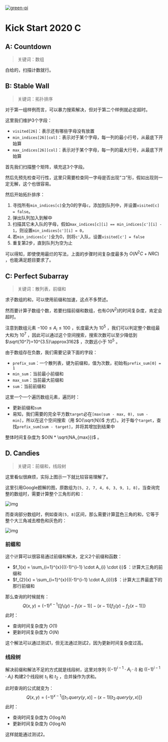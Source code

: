 [![green-pi](https://img.shields.io/badge/Rendered%20with-Green%20Pi-00d571?style=flat-square)](https://github.com/nschloe/green-pi?activate&inlineMath=$)

# Kick Start 2020 C

## A: Countdown

> 关键词：数组

白给的，扫描计数就行。

## B: Stable Wall

> 关键词：拓扑排序

对于第一组样例而言，可以暴力搜索解决，但对于第二个样例就必定超时。

这里我们维护3个字段：

- `visited[26]`：表示还有哪些字母没有放置
- `min_indices[26][col]`：表示对于某个字母，每一列的最小行号，从最底下开始算
- `max_indices[26][col]`：表示对于某个字母，每一列的最大行号，从最底下开始算

首先我们扫描整个矩阵，填充这3个字段。

然后先预先检查可行性，这里只需要检查同一字母是否出现“コ”形，假如出现则一定无解，这个也很容易。

然后开始拓扑排序：

1. 寻找所有`min_indices[c]`全为0的字母`c`，添加到队列中，并设置`visited[c] = false`。
2. 弹出队列加入到解中
3. 扫描其它未入队的字母，假如`max_indices[c][i] == min_indices[c'][i] - 1`，则设置`min_indices[c'][i] = 0`，
4. 若`min_indices[c']`全为0，则将`c'`入队，设置`visited[c'] = false`
5. 重复第2步，直到队列为空为止

可以得知，即使使用最烂的写法，上面的步骤时间复杂度最多为 $O(N^2C+NRC)$ ，也能满足题目要求了。

## C: Perfect Subarray

> 关键词：散列表，前缀和

求子数组的和，可以使用前缀和加速，这点不多赘述。

然而要计算子数组个数，若要扫描前缀和数组，也有$O(N^2)$的时间复杂度，肯定会超时。

注意到数组元素 $-100 \le A_i \le 100$ ，长度最大为 $10^5$ ，我们可以判定整个数组最大和为 $10^7$ ，因此可以通过这个空间搜索，搜索次数可以至少降低到 $\sqrt{10^7}=10^{3.5}\approx3162$ ，次数远小于 $10^5$ 。

由于数组存在负数，我们需要记录下面的字段：

- `prefix_sum`：一个散列表，键为前缀和，值为次数，初始有`prefix_sum[0] = 1`
- `min_sum`：当前最小前缀和
- `max_sum`：当前最大前缀和
- `sum`：当前前缀和

这里一个一个遍历数组元素，遍历时：

- 更新前缀和`sum`
- 易知，我们需要的完全平方数`target`必在`[max(sum - max, 0), sum - min]`，所以在这个空间搜索（用 $O(\sqrt{N})$ 方式）。对于每个`target`，查找`prefix_sum[sum - target]`，并将其增加到结果中

整体时间复杂度为 $O(N * \sqrt{NA_{max}})$ 。

## D. Candies

> 关键词：前缀和，线段树

这里看似很麻烦，实际上图示一下就比较容易理解了。

这里引用Google题解的图，原数组为`[5, 2, 7, 4, 6, 3, 9, 1, 8]`，当查询完整的数组时，需要计算整个三角形的和：

![img](https://codejam.googleapis.com/dashboard/get_file/AQj_6U184qxEuWRNTp3PZXNWBgZiKf2C9h2gA2UsOpoG4Fp_90YVMEw79q9eQvC_yLznXMZz4dL2/query_1_9.png)

而查询部分数组时，例如查询`[5, 8]`区间，那么需要计算蓝色三角的和，它等于整个大三角减去橙色和灰色的：

![img](https://codejam.googleapis.com/dashboard/get_file/AQj_6U1AJAna9pJJYIWOEqS1_eH01sCGHp-j0FgthFZ_JyFLkjnKKCILoMLwTPc6AWSPRnQSWtxz/query_5_8.png)

### 前缀和

这个计算可以很容易通过前缀和解决，定义2个前缀和函数：

- $f_1(x) = \sum_{i=1}^{x}{((-1)^{i-1} \cdot A_{i} \cdot i)}$ ：计算大三角的前缀和
- $f_{2}(x) = \sum_{i=1}^{x}{((-1)^{i-1} \cdot A_{i})}$ ：计算大三界最底下的那行前缀和

那么查询的时候就有：
$$
Q(x, y) = (-1)^{x-1}\{[f_{1}(y)-f_{1}(x-1)]-(x-1)[f_{2}(y)-f_{2}(x-1)]\}
$$
此时：

- 查询时间复杂度为 $O(1)$ 
- 更新时间复杂度为 $O(N)$ 

这个解法可以通过测试1，但无法通过测试2，因为更新时间复杂度过高。

### 线段树

解决前缀和解法不足的方式就是线段树，这里对序列 $((-1)^{i-1} \cdot A_{i} \cdot i)$ 和 $((-1)^{i-1} \cdot A_{i})$ 构建2个线段树 $t_1$ 和 $t_2$ ，合并操作为求和。

此时查询的公式就变为：
$$
Q(x, y) = (-1)^{x-1}\{[t_{1}.query(y,x)]-(x-1)[t_{2}.query(y,x)]\} \tag{x,y为闭区间}
$$
此时：

- 查询时间复杂度为 $O(\log{N})$ 
- 更新时间复杂度为 $O(\log{N})$ 

这样就能通过测试2。